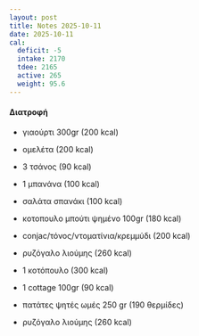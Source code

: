 ```yaml
---
layout: post
title: Notes 2025-10-11
date: 2025-10-11
cal:
  deficit: -5
  intake: 2170
  tdee: 2165
  active: 265
  weight: 95.6
---
```


#### Διατροφή

- γιαούρτι 300gr (200 kcal)
- ομελέτα (200 kcal)
- 3 τσάνος (90 kcal)
- 1 μπανάνα (100 kcal)

- σαλάτα σπανάκι (100 kcal)
- κοτοπουλο μπούτι ψημένο 100gr (180 kcal)
- conjac/τόνος/ντοματίνια/κρεμμύδι (200 kcal)
- ρυζόγαλο λιούμης (260 kcal)

- 1 κοτόπουλο (300 kcal)
- 1 cottage 100gr (90 kcal)
- πατάτες ψητές ωμές 250 gr  (190 θερμίδες)
- ρυζόγαλο λιούμης (260 kcal)

